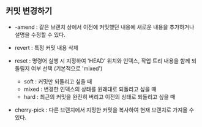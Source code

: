 ## 커밋 변경하기

+ -amend : 같은 브랜치 상에서 이전에 커밋했던 내용에 새로운 내용을 추가하거나 설명을 수정할 수 있다.

+ revert : 특정 커밋 내용 삭제 

+ reset : 명령어 실행 시 지정하여 'HEAD' 위치와 인덱스, 작업 트리 내용을 함께 되돌릴지 여부 선택 (기본적으로 'mixed')
	- soft : 커밋만 되돌리고 싶을 때
	- mixed : 변경한 인덱스의 상태를 원래대로 되돌리고 싶을 때
	- hard : 최근의 커밋을 완전히 버리고 이전의 상태로 되돌리고 싶을 때

+ cherry-pick : 다른 브랜치에서 지정한 커밋을 복사하여 현재 브랜치로 가져올 수 있다.
